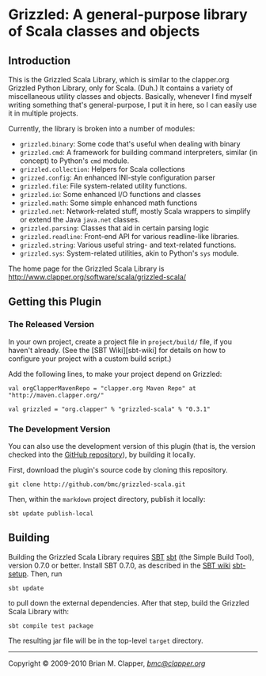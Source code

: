 Grizzled: A general-purpose library of Scala classes and objects
================================================================

## Introduction

This is the Grizzled Scala Library, which is similar to the clapper.org
Grizzled Python Library, only for Scala. (Duh.) It contains a variety of
miscellaneous utility classes and objects. Basically, whenever I find
myself writing something that's general-purpose, I put it in here, so I can
easily use it in multiple projects.

Currently, the library is broken into a number of modules:

- `grizzled.binary`: Some code that's useful when dealing with binary
- `grizzled.cmd`: A framework for building command interpreters, similar (in
  concept) to Python's `cmd` module.
- `grizzled.collection`: Helpers for Scala collections
- `grizzed.config`: An enhanced INI-style configuration parser
- `grizzled.file`: File system-related utility functions.
- `grizzled.io`: Some enhanced I/O functions and classes
- `grizzled.math`: Some simple enhanced math functions
- `grizzled.net`: Network-related stuff, mostly Scala wrappers to simplify or
  extend the Java `java.net` classes.
- `grizzled.parsing`: Classes that aid in certain parsing logic
- `grizzled.readline`: Front-end API for various readline-like libraries.
- `grizzled.string`: Various useful string- and text-related functions.
- `grizzled.sys`: System-related utilities, akin to Python's `sys` module.

The home page for the Grizzled Scala Library is
<http://www.clapper.org/software/scala/grizzled-scala/>

## Getting this Plugin

### The Released Version

In your own project, create a project file in `project/build/` file, if you
haven't already. (See the [SBT Wiki][sbt-wiki] for details on how to configure
your project with a custom build script.)

[SBT Wiki]: http://code.google.com/p/simple-build-tool/wiki/BuildConfiguration

Add the following lines, to make your project depend on Grizzled:

    val orgClapperMavenRepo = "clapper.org Maven Repo" at "http://maven.clapper.org/"

    val grizzled = "org.clapper" % "grizzled-scala" % "0.3.1"

### The Development Version

You can also use the development version of this plugin (that is, the
version checked into the [GitHub repository][github-repo]), by building it
locally.

First, download the plugin's source code by cloning this repository.

    git clone http://github.com/bmc/grizzled-scala.git

Then, within the `markdown` project directory, publish it locally:

    sbt update publish-local

[github-repo]: http://github.com/bmc/grizzled-scala

## Building

Building the Grizzled Scala Library requires [SBT] [sbt] (the Simple Build
Tool), version 0.7.0 or better. Install SBT 0.7.0, as described in
the [SBT wiki] [sbt-setup]. Then, run

    sbt update

to pull down the external dependencies. After that step, build the Grizzled
Scala Library with:

    sbt compile test package

The resulting jar file will be in the top-level `target` directory.

  [sbt]: http://code.google.com/p/simple-build-tool
  [sbt-setup]: http://code.google.com/p/simple-build-tool/wiki/Setup
---
Copyright &copy; 2009-2010 Brian M. Clapper, <i>bmc@clapper.org</i>
